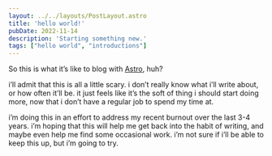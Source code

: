 ```yaml
---
layout: ../../layouts/PostLayout.astro
title: 'hello world!'
pubDate: 2022-11-14
description: 'Starting something new.'
tags: ["hello world", "introductions"]
---
```


So this is what it’s like to blog with [Astro](https://astro.build), huh?

i’ll admit that this is all a little scary. i don’t really know what i’ll write about, or how often it’ll be. it just feels like it’s the soft of thing i should start doing more, now that i don’t have a regular job to spend my time at.

i’m doing this in an effort to address my recent burnout over the last 3-4 years. i’m hoping that this will help me get back into the habit of writing, and maybe even help me find some occasional work. i’m not sure if i’ll be able to keep this up, but i’m going to try.